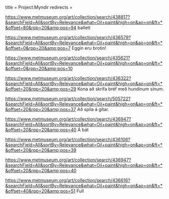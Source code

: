 title = Project:Myndir
redirects =
>>>>


https://www.metmuseum.org/art/collection/search/438817?&searchField=All&sortBy=Relevance&what=Oil+paint&high=on&ao=on&ft=*&offset=80&rpp=20&amp;pos=94 ballett

https://www.metmuseum.org/art/collection/search/436579?&searchField=All&sortBy=Relevance&what=Oil+paint&high=on&ao=on&ft=*&offset=0&rpp=20&amp;pos=7 Eggin eru brotin!

https://www.metmuseum.org/art/collection/search/435621?&searchField=All&sortBy=Relevance&what=Oil+paint&high=on&ao=on&ft=*&offset=0&rpp=20&amp;pos=10

https://www.metmuseum.org/art/collection/search/436322?&searchField=All&sortBy=Relevance&what=Oil+paint&high=on&ao=on&ft=*&offset=20&rpp=20&amp;pos=29 Kona að skrifa bréf með hundinum sínum.

https://www.metmuseum.org/art/collection/search/505722?&searchField=All&sortBy=Relevance&what=Oil+paint&high=on&ao=on&ft=*&offset=20&rpp=20&amp;pos=37 Að spila á gítar.

https://www.metmuseum.org/art/collection/search/436947?&searchField=All&sortBy=Relevance&what=Oil+paint&high=on&ao=on&ft=*&offset=20&rpp=20&amp;pos=40 Á bát

https://www.metmuseum.org/art/collection/search/436106?&searchField=All&sortBy=Relevance&what=Oil+paint&high=on&ao=on&ft=*&offset=20&rpp=20&amp;pos=39

https://www.metmuseum.org/art/collection/search/436947?&searchField=All&sortBy=Relevance&what=Oil+paint&high=on&ao=on&ft=*&offset=20&rpp=20&amp;pos=40

https://www.metmuseum.org/art/collection/search/436616?&searchField=All&sortBy=Relevance&what=Oil+paint&high=on&ao=on&ft=*&offset=40&rpp=20&amp;pos=51 Full